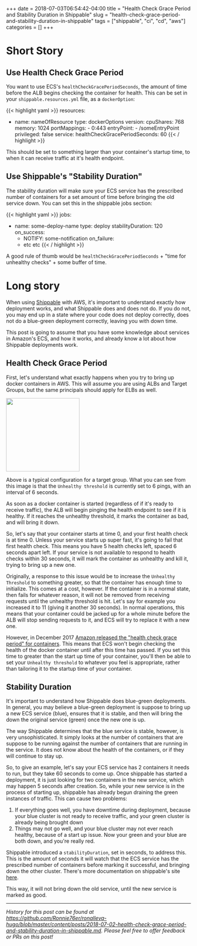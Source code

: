 +++ 
date = 2018-07-03T06:54:42-04:00
title = "Health Check Grace Period and Stability Duration in Shippable"
slug = "health-check-grace-period-and-stability-duration-in-shippable" 
tags = ["shippable", "ci", "cd", "aws"]
categories = []
+++

# Short Story

## Use Health Check Grace Period

You want to use ECS's `healthCheckGracePeriodSeconds`, the amount of time before the ALB begins checking the container for health. This can be set in your `shippable.resources.yml` file, as a `dockerOption`:

{{< highlight yaml >}}
resources:
  - name: nameOfResource
    type: dockerOptions
    version:
      cpuShares: 768
      memory: 1024
      portMappings:
        - 0:443
      entryPoint:
        - /someEntryPoint
      privileged: false
      service:
        healthCheckGracePeriodSeconds: 60
{{< / highlight >}}

This should be set to something larger than your container's startup time, to when it can receive traffic at it's health endpoint.

## Use Shippable's "Stability Duration"

The stability duration will make sure your ECS service has the prescribed number of containers for a set amount of time before bringing the old service down. You can set this in the shippable jobs section:

{{< highlight yaml >}}
jobs:
  - name: some-deploy-name
    type: deploy
    stabilityDuration: 120
    on_success:
      - NOTIFY: some-notification
    on_failure:
      - etc etc
{{< / highlight >}}

A good rule of thumb would be `healthCheckGracePeriodSeconds` + "time for unhealthy checks" + some buffer of time.

# Long story

When using [Shippable](https://shippable.com) with AWS, it's important to understand exactly how deployment works, and what Shippable does and does not do. If you do not, you may end up in a state where your code does not deploy correctly, does not do a blue-green deployment correctly, leaving you with down time.

This post is going to assume that you have some knowledge about services in Amazon's ECS, and how it works, and already know a lot about how Shippable deployments work.

## Health Check Grace Period

First, let's understand what exactly happens when you try to bring up docker containers in AWS. This will assume you are using ALBs and Target Groups, but the same principals should apply for ELBs as well.

<img src="/images/bypost/health-check-grace-period-and-stability-duration-in-shippable/health-check-example.png" height="200">

Above is a typical configuration for a target group. What you can see from this image is that the `Unhealthy threshold` is currently set to 6 pings, with an interval of 6 seconds. 

As soon as a docker container is started (regardless of if it's ready to receive traffic), the ALB will begin pinging the health endpoint to see if it is healthy. If it reaches the unhealthy threshold, it marks the container as bad, and will bring it down. 

So, let's say that your container starts at time 0, and your first health check is at time 0. Unless your service starts up super fast, it's going to fail that first health check. This means you have 5 health checks left, spaced 6 seconds apart left. If your service is not available to respond to health checks within 30 seconds, it will mark the container as unhealthy and kill it, trying to bring up a new one.

Originally, a response to this issue would be to increase the `Unhealthy Threshold` to something greater, so that the container has enough time to initialize. This comes at a cost, however. If the container is in a normal state, then fails for whatever reason, it will not be removed from receiving requests until the unhealthy threshold is hit. Let's say for example you increased it to 11 (giving it another 30 seconds). In normal operations, this means that your container could be jacked up for a whole minute before the ALB will stop sending requests to it, and ECS will try to replace it with a new one.

However, in December 2017 [Amazon released the "health check grace period" for containers](https://aws.amazon.com/about-aws/whats-new/2017/12/amazon-ecs-adds-elb-health-check-grace-period/). This means that ECS won't begin checking the health of the docker container until after this time has passed. If you set this time to greater than the start up time of your container, you'll then be able to set your `Unhealthy threshold` to whatever you feel is appropriate, rather than tailoring it to the startup time of your container.

## Stability Duration

It's important to understand how Shippable does blue-green deployments. In general, you may believe a blue-green deployment is suppose to bring up a new ECS service (blue), ensures that it is stable, and then will bring the down the original service (green) once the new one is up.

The way Shippable determines that the blue service is stable, however, is very unsophisticated. It simply looks at the number of containers that are suppose to be running against the number of containers that are running in the service. It does not know about the health of the containers, or if they will continue to stay up.

So, to give an example, let's say your ECS service has 2 containers it needs to run, but they take 60 seconds to come up. Once shippable has started a deployment, it is just looking for two containers in the new service, which may happen 5 seconds after creation. So, while your new service is in the process of starting up, shippable has already begun draining the green instances of traffic. This can cause two problems:

1. If everything goes well, you have downtime during deployment, because your blue cluster is not ready to receive traffic, and your green cluster is already being brought down
2. Things may not go well, and your blue cluster may not ever reach healthy, because of a start up issue. Now your green and your blue are both down, and you're really red.

Shippable introduced a `stabilityDuration`, set in seconds, to address this. This is the amount of seconds it will watch that the ECS service has the prescribed number of containers before marking it successful, and bringing down the other cluster. There's more documentation on shippable's site [here](http://docs.shippable.com/deploy/deployment-method-blue-green/#validating-the-health-of-an-blue-green-deployment). 

This way, it will not bring down the old service, until the new service is marked as good.

---

_History for this post can be found at https://github.com/Ronnie76er/ronalleva-hugo/blob/master/content/posts/2018-07-02-health-check-grace-period-and-stability-duration-in-shippable.md. Please feel free to offer feedback or PRs on this post!_


